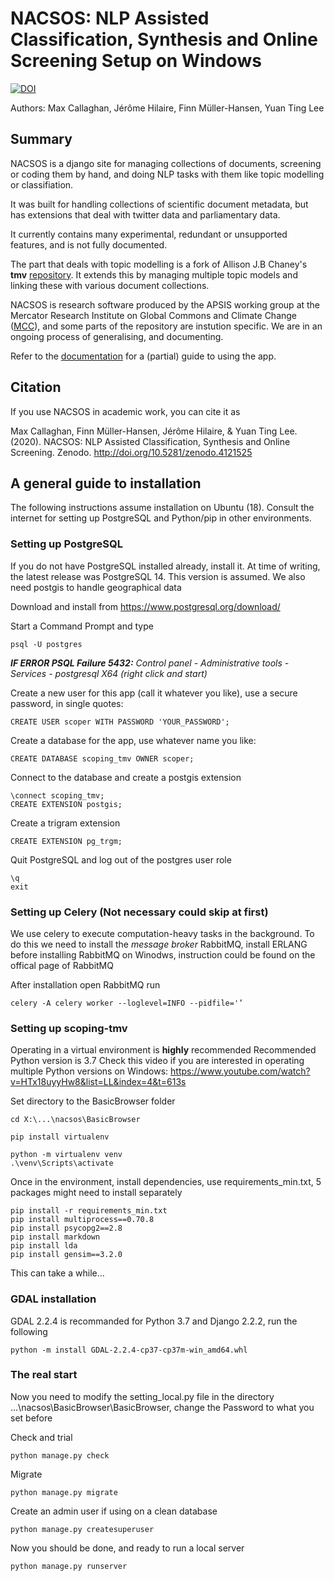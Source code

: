 # NACSOS: NLP Assisted Classification, Synthesis and Online Screening Setup on Windows

[![DOI](https://zenodo.org/badge/DOI/10.5281/zenodo.4121525.svg)](https://doi.org/10.5281/zenodo.4121525)

Authors: Max Callaghan, Jérôme Hilaire, Finn Müller-Hansen, Yuan Ting Lee

## Summary

NACSOS is a django site for managing collections of documents, screening or coding them by hand, and doing NLP tasks with them like topic modelling or classifiation.

It was built for handling collections of scientific document metadata, but has extensions that deal with twitter data and parliamentary data.

It currently contains many experimental, redundant or unsupported features, and is not fully documented.

The part that deals with topic modelling is a fork of Allison J.B Chaney's **tmv** [repository](https://github.com/blei-lab/tmv). It extends this by managing multiple topic models and linking these with various document collections.

NACSOS is research software produced by the APSIS working group at the Mercator Research Institute on Global Commons and Climate Change ([MCC](https://www.mcc-berlin.net/)), and some parts of the repository are instution specific. We are in an ongoing process of generalising, and documenting.

Refer to the [documentation](https://github.com/mcallaghan/tmv/wiki/Scoping-Documentation) for a (partial) guide to using the app.

## Citation

If you use NACSOS in academic work, you can cite it as

Max Callaghan, Finn Müller-Hansen, Jérôme Hilaire, & Yuan Ting Lee. (2020). NACSOS: NLP Assisted Classification, Synthesis and Online Screening. Zenodo. http://doi.org/10.5281/zenodo.4121525


## A general guide to installation

The following instructions assume installation on Ubuntu (18). Consult the internet for setting up PostgreSQL and Python/pip in other environments.

### Setting up PostgreSQL

If you do not have PostgreSQL installed already, install it. At time of writing, the latest release was PostgreSQL 14. This version is assumed. We also need postgis to handle geographical data

Download and install from https://www.postgresql.org/download/

Start a Command Prompt and type
```
psql -U postgres
```
***IF ERROR PSQL Failure 5432:**
Control panel - Administrative tools - Services - postgresql X64 (right click and start)*


Create a new user for this app (call it whatever you like), use a secure password, in single quotes:
```
CREATE USER scoper WITH PASSWORD 'YOUR_PASSWORD';
```

Create a database for the app, use whatever name you like:
```
CREATE DATABASE scoping_tmv OWNER scoper;
```

Connect to the database and create a postgis extension

```
\connect scoping_tmv;
CREATE EXTENSION postgis;
```

Create a trigram extension

```
CREATE EXTENSION pg_trgm;
```

Quit PostgreSQL and log out of the postgres user role

```
\q
exit
```

### Setting up Celery (Not necessary could skip at first)
We use celery to execute computation-heavy tasks in the background.
To do this we need to install the *message broker* RabbitMQ, install ERLANG before installing RabbitMQ on Winodws, instruction could be found on the offical page of RabbitMQ 

After installation open RabbitMQ run 
```
celery -A celery worker --loglevel=INFO --pidfile='’
```


### Setting up scoping-tmv

Operating in a virtual environment is **highly** recommended
Recommended Python version is 3.7
Check this video if you are interested in operating multiple Python versions on Windows: https://www.youtube.com/watch?v=HTx18uyyHw8&list=LL&index=4&t=613s

Set directory to the BasicBrowser folder
```
cd X:\...\nacsos\BasicBrowser

pip install virtualenv

python -m virtualenv venv
.\venv\Scripts\activate

```


Once in the environment, install dependencies, use requirements_min.txt, 5 packages might need to install separately 

```
pip install -r requirements_min.txt
pip install multiprocess==0.70.8
pip install psycopg2==2.8
pip install markdown
pip install lda
pip install gensim==3.2.0
```

This can take a while...

### GDAL installation 
GDAL 2.2.4 is recommanded for Python 3.7 and Django 2.2.2, run the following 
```
python -m install GDAL-2.2.4-cp37-cp37m-win_amd64.whl
```

### The real start
Now you need to modify the setting_local.py file in the directory ...\nacsos\BasicBrowser\BasicBrowser, change the Password to what you set before

Check and trial 

```
python manage.py check
```

Migrate
```
python manage.py migrate
```

Create an admin user if using on a clean database

```
python manage.py createsuperuser
```

Now you should be done, and ready to run a local server

```
python manage.py runserver
```
